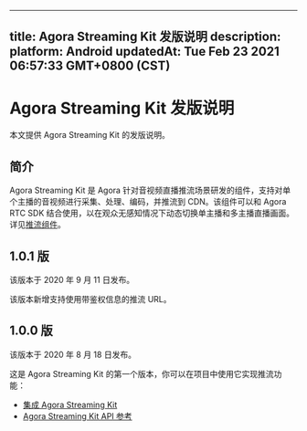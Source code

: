 
---
title: Agora Streaming Kit 发版说明
description: 
platform: Android
updatedAt: Tue Feb 23 2021 06:57:33 GMT+0800 (CST)
---
# Agora Streaming Kit 发版说明
本文提供 Agora Streaming Kit 的发版说明。

## 简介

Agora Streaming Kit 是 Agora 针对音视频直播推流场景研发的组件，支持对单个主播的音视频进行采集、处理、编码，并推流到 CDN。该组件可以和 Agora RTC SDK 结合使用，以在观众无感知情况下动态切换单主播和多主播直播画面。详见[推流组件](../../cn/Interactive%20Broadcast/streamingkit_android.md)。

## 1.0.1 版

该版本于 2020 年 9 月 11 日发布。

该版本新增支持使用带鉴权信息的推流 URL。

## 1.0.0 版

该版本于 2020 年 8 月 18 日发布。

这是 Agora Streaming Kit 的第一个版本，你可以在项目中使用它实现推流功能：

- [集成 Agora Streaming Kit](../../cn/Interactive%20Broadcast/streamingkit_android.md)
- [Agora Streaming Kit API 参考](https://docs.agora.io/cn/Interactive%20Broadcast/API%20Reference/rsk_java/index.html)
